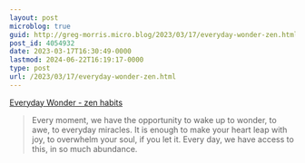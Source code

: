 ```yaml
---
layout: post
microblog: true
guid: http://greg-morris.micro.blog/2023/03/17/everyday-wonder-zen.html
post_id: 4054932
date: 2023-03-17T16:30:49-0000
lastmod: 2024-06-22T16:19:17-0000
type: post
url: /2023/03/17/everyday-wonder-zen.html
---
```

[Everyday Wonder - zen habits](https://zenhabits.net/everyday-wonder/)

> Every moment, we have the opportunity to wake up to wonder, to awe, to everyday miracles. It is enough to make your heart leap with joy, to overwhelm your soul, if you let it. Every day, we have access to this, in so much abundance.
